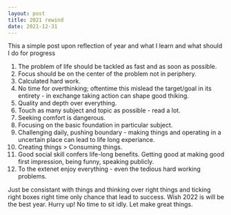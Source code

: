 ```yaml
---
layout: post
title: 2021 rewind
date: 2021-12-31
---
```


This a simple post upon reflection of year and what I learn and what should I do for progress 

1. The problem of life should be tackled as fast and as soon as possible.
2. Focus should be on the center of the problem not in periphery.
3. Calculated hard work.
4. No time for overthinking; oftentime this mislead the target/goal in its entirety - in exchange taking action can shape good thiking.
5. Quality and depth over everything.
6. Touch as many subject and topic as possible - read a lot.
7. Seeking comfort is dangerous.
8. Focusing on the basic foundation in particular subject.
9. Challenging daily, pushing boundary - making things and operating in a uncertain place can lead to life long experiance.
10. Creating things > Consuming things.
11. Good social skill confers life-long benefits. Getting good at making good first impression, being funny, speaking publicly.
12. To the extenet enjoy everything - even the tedious hard working problems.

Just be consistant with things and thinking over right things and ticking right boxes right time only chance that lead to success.
Wish 2022 is will be the best year.
Hurry up! No time to sit idly. Let make great things.
